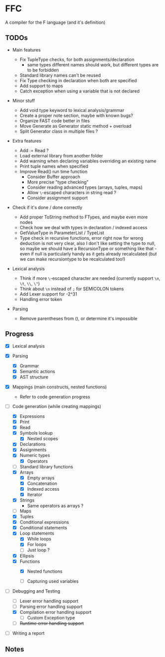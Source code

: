 # FFC
A compiler for the F language (and it's definition)

## TODOs

* Main features
	* Fix TupleType checks, for both assignments/declaration
		* same types different names should work, but different types are to be forbidden
	* Standard library names can't be reused
	* Fix Type checking in declaration when both are specified
	* Add support to maps
	* Catch exception when using a variable that is not declared

* Minor stuff
	* Add void type keyword to lexical analysis/grammar
	* Create a proper note section, maybe with known bugs?
	* Organize FAST code better in files
	* Move Generate as Generator static method + overload
	* Split Generator class in multiple files ?
	
* Extra features
	* Add := Read ?
	* Load external library from another folder
	* Add warning when declaring variables overriding an existing name
	* Print tuple names when specified
	* Improve Read() run time function
		* Consider Buffer approach
		* More precise "type checking"
		* Consider reading advanced types (arrays, tuples, maps)
		* Allow `\`-escaped characters in string read ?
		* Consider assignment support

* Check if it's done / done correctly
	* Add proper ToString method to FTypes, and maybe even more nodes
	* Check how we deal with types in declaration / indexed access
	* GetValueType in ParameterList / TypeList
	* Type check in recursive functions, error right now for wrong deduction is not very clear, also I don't like setting the type to null, so maybe we should have a RecursionType or something like that - even if null is particularly handy as it gets already recalculated (but we can make recursiontype to be recalculated too!)

* Lexical analysis
	* Think if more `\`-escaped character are needed (currently support `\n`, `\t`, `\\`, `\"`)
	* Think about `\n` instead of `;` for SEMICOLON tokens
	* Add Lexer support for -2^31
	* Handling error token

* Parsing
	* Remove parentheses from (), or determine it's impossible

## Progress

- [x] Lexical analysis
	
- [x] Parsing
	- [x] Grammar	
	- [x] Semantic actions
	- [x] AST structure

- [x] Mappings (main constructs, nested functions)
	- Refer to code generation progress

- [ ] Code generation (while creating mappings)
	- [x] Expressions
	- [x] Print
	- [x] Read
	- [x] Symbols lookup
		- [x] Nested scopes
	- [x] Declarations
	- [x] Assignments
	- [x] Numeric types
		- [x] Operators
	- [ ] Standard library functions
	- [x] Arrays
		- [x] Empty arrays
		- [x] Concatenation
		- [x] Indexed access
		- [x] Iterator
	- [x] Strings
		* Same operators as arrays ?
	- [ ] Maps
	- [x] Tuples
	- [x] Conditional expressions
	- [x] Conditional statements
	- [x] Loop statements
		- [x] While loops
		- [x] For loops
		- [ ] Just loop ?
	- [x] Ellipsis
	- [x] Functions
		- [x] Nested functions
		- [ ] Capturing used variables


- [ ] Debugging and Testing
	- [ ] Lexer error handling support
	- [ ] Parsing error handling support
	- [x] Compilation error handling support
		- [ ] Custom Exception type
	- [ ] ~~Runtime error handling support~~

- [ ] Writing a report

## Notes